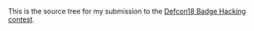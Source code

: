 This is the source tree for my submission to the [Defcon18 Badge
Hacking contest](http://www.grandideastudio.com/portfolio/defcon-18-badge/).
